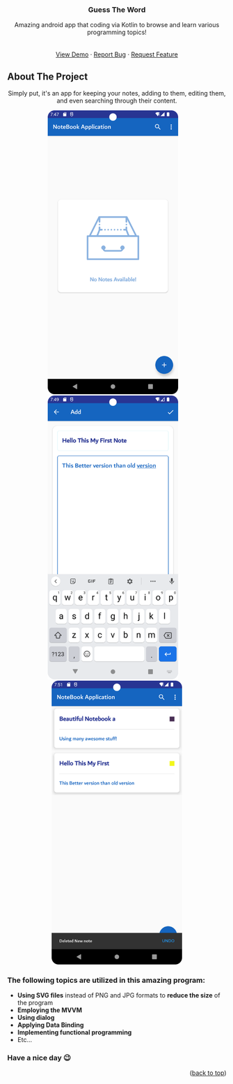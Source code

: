<div align="center">


  <h3 align="center">Guess The Word</h3>

  <p align="center">
    Amazing android app that coding via Kotlin to browse and learn various programming topics!
    <br />
    <br />
    <br />
    <a href="https://github.com/mralirezasoheili/notebook-application/blob/master/art/screenshot1.png">View Demo</a>
    ·
    <a href="https://github.com/mralirezasoheili/notebook-application/issues/new?labels=bug&template=bug-report---.md">Report Bug</a>
    ·
    <a href="https://github.com/mralirezasoheili/notebook-application/issues/new?labels=enhancement&template=feature-request---.md">Request Feature</a>
  </p>
</div>



<!-- ABOUT THE PROJECT -->
## About The Project
<p align="center">Simply put, it's an app for keeping your notes, adding to them, editing them, and even searching through their content.
</p>

<div align="center">
<img src="https://github.com/mralirezasoheili/notebook-application/blob/master/art/screenshot1.png" alt="first screen shot from the application" width="300" /> &emsp;
<img src="https://github.com/mralirezasoheili/notebook-application/blob/master/art/screenshot2.png" alt="second screen shot from the application" width="300" /> &emsp;
  <img src="https://github.com/mralirezasoheili/notebook-application/blob/master/art/screenshot3.png" alt="third screen shot from the application" width="300" />
</div>

### The following topics are utilized in this amazing program:
* **Using SVG files** instead of PNG and JPG formats to **reduce the size** of the program
* **Employing the MVVM**
* **Using dialog**
* **Applying Data Binding**
* **Implementing functional programming**
* Etc...

### Have a nice day &#128521;
<p align="right">(<a href="#about-the-project">back to top</a>)</p>

